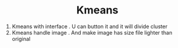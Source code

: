 <h1 align="center">Kmeans</h1>
<ul style="list-style:desc">
  <li>Kmeans with interface . U can button it and it will divide cluster </li>
  <li>Kmeans handle image . And make image has size file lighter than original</li>
  
</ul>
